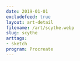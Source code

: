 ```yaml
---
date: 2019-01-01
excludefeed: true
layout: art-detail
filename: /art/scythe.webp
slug: scythe
arttags:
- sketch
program: Procreate
---
```

